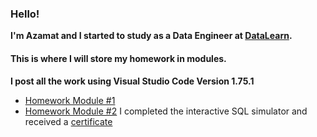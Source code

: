 ### Hello!
**I'm Azamat and I started to study as a Data Engineer at [DataLearn](https://github.com/Data-Learn/data-engineering).**
#### This is where I will store my homework in modules.
**I post all the work using Visual Studio Code Version 1.75.1**

* [Homework Module #1](https://github.com/Azamatter/DataLearn/tree/main/DE-101/Module%231)
* [Homework Module #2](https://github.com/Azamatter/DataLearn/blob/main/DE-101/Module%232/README.md)
I completed the interactive SQL simulator and received a 
[certificate](https://github.com/Azamatter/DataLearn/blob/main/DE-101/Module%232/stepik-certificate-63054-e6a0583%20(1)_page-0001.jpg)

